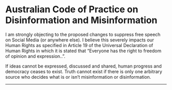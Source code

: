 # Australian Code of Practice on Disinformation and Misinformation

I am strongly objecting to the proposed changes to suppress free speech on Social Media
(or anywhere else). I believe this severely impacts our Human Rights as specified in Article
19 of the Universal Declaration of Human Rights in which it is stated that “Everyone has the
right to freedom of opinion and expression..”.

If ideas cannot be expressed, discussed and shared, human progress and democracy
ceases to exist. Truth cannot exist if there is only one arbitrary source who decides what is
or isn’t misinformation or disinformation.


-----

